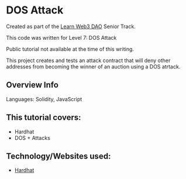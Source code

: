 # DOS Attack

Created as part of the [Learn Web3 DAO](https://www.learnweb3.io/) Senior Track.

This code was written for Level 7: DOS Attack

Public tutorial not available at the time of this writing.

This project creates and tests an attack contract that will deny other addresses from becoming the winner of an auction using a DOS atrtack.

## Overview Info

Languages: Solidity, JavaScript

## This tutorial covers:

- Hardhat
- DOS + Attacks

## Technology/Websites used:

- [Hardhat](https://hardhat.org/)
